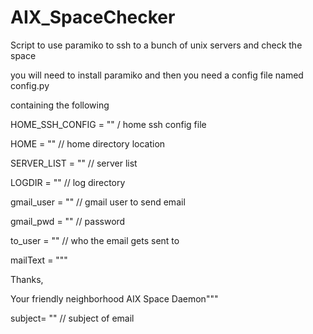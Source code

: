AIX_SpaceChecker
================

Script to use paramiko to ssh to a bunch of unix servers and check the space

you will need to install paramiko and then you need a config file named config.py

containing the following 

HOME_SSH_CONFIG = "" / home ssh config file

HOME =  "" // home directory location

SERVER_LIST =  "" // server list

LOGDIR =  "" // log directory


gmail_user = "" // gmail user to send email

gmail_pwd =  "" // password

to_user =  "" // who the email gets sent to

mailText = """

Thanks, 

Your friendly neighborhood AIX Space Daemon"""

subject= "" // subject of email
